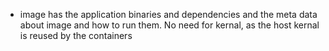 - image has the application binaries and dependencies and the meta data about image and how to run them. No need for kernal, as the host kernal is reused by the containers